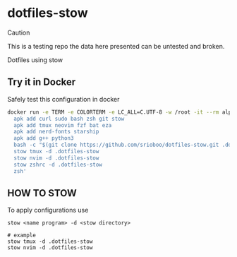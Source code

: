 # dotfiles-stow

> [!CAUTION]
> This is a testing repo the data here presented can be untested and broken.


Dotfiles using stow

## Try it in Docker

Safely test this configuration in docker

```bash
docker run -e TERM -e COLORTERM -e LC_ALL=C.UTF-8 -w /root -it --rm alpine sh -uec '
  apk add curl sudo bash zsh git stow 
  apk add tmux neovim fzf bat eza 
  apk add nerd-fonts starship
  apk add g++ python3
  bash -c "$(git clone https://github.com/srioboo/dotfiles-stow.git .dotfiles-stow)"
  stow tmux -d .dotfiles-stow
  stow nvim -d .dotfiles-stow
  stow zshrc -d .dotfiles-stow
  zsh'
```

## HOW TO STOW

To apply configurations use

```shell
stow <name program> -d <stow directory>

# example
stow tmux -d .dotfiles-stow
stow nvim -d .dotfiles-stow
```
